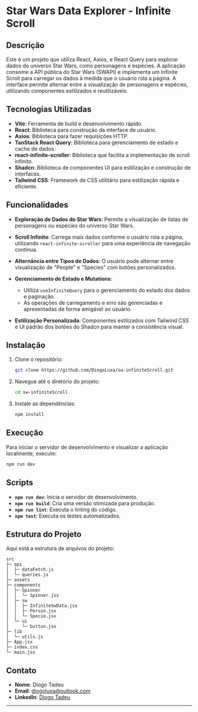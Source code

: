 # Star Wars Data Explorer - Infinite Scroll

## Descrição

Este é um projeto que utiliza React, Axios, e React Query para explorar dados do universo Star Wars, como personagens e espécies. A aplicação consome a API pública do Star Wars (SWAPI) e implementa um Infinite Scroll para carregar os dados à medida que o usuário rola a página. A interface permite alternar entre a visualização de personagens e espécies, utilizando componentes estilizados e reutilizáveis.

## Tecnologias Utilizadas

-   **Vite**: Ferramenta de build e desenvolvimento rápido.
-   **React**: Biblioteca para construção da interface de usuário.
-   **Axios**: Biblioteca para fazer requisições HTTP.
-   **TanStack React Query**: Biblioteca para gerenciamento de estado e cache de dados.
-   **react-infinite-scroller**: Biblioteca que facilita a implementação de scroll infinito.
-   **Shadcn**: Biblioteca de componentes UI para estilização e construção de interfaces.
-   **Tailwind CSS**: Framework de CSS utilitário para estilização rápida e eficiente.

## Funcionalidades

-   **Exploração de Dados do Star Wars**: Permite a visualização de listas de personagens ou espécies do universo Star Wars.

-   **Scroll Infinito**: Carrega mais dados conforme o usuário rola a página, utilizando `react-infinite-scroller` para uma experiência de navegação contínua.

-   **Alternância entre Tipos de Dados**: O usuário pode alternar entre visualização de "People" e "Species" com botões personalizados.

-   **Gerenciamento de Estado e Mutations**:

    -   Utiliza `useInfiniteQuery` para o gerenciamento do estado dos dados e paginação.
    -   As operações de carregamento e erro são gerenciadas e apresentadas de forma amigável ao usuário.

-   **Estilização Personalizada**: Componentes estilizados com Tailwind CSS e UI padrão dos botões do Shadcn para manter a consistência visual.

## Instalação

1. Clone o repositório:

    ```bash
    git clone https://github.com/DiogoLuxa/sw-infiniteScroll.git
    ```

2. Navegue até o diretório do projeto:

    ```bash
    cd sw-infiniteScroll
    ```

3. Instale as dependências:
    ```bash
    npm install
    ```

## Execução

Para iniciar o servidor de desenvolvimento e visualizar a aplicação localmente, execute:

```bash
npm run dev
```

## Scripts

-   **`npm run dev`**: Inicia o servidor de desenvolvimento.
-   **`npm run build`**: Cria uma versão otimizada para produção.
-   **`npm run lint`**: Executa o linting do código.
-   **`npm test`**: Executa os testes automatizados.

## Estrutura do Projeto

Aqui está a estrutura de arquivos do projeto:

```
src
├─ api
│  ├─ dataFetch.js
│  └─ queries.js
├─ assets
├─ components
│  ├─ Spinner
│  │  └─ Spinner.jsx
│  ├─ sw
│  │  ├─ InfiniteSwData.jsx
│  │  ├─ Person.jsx
│  │  └─ Specie.jsx
│  └─ ui
│     └─ button.jsx
├─ lib
│  └─ utils.js
├─ App.jsx
├─ index.css
└─ main.jsx
```

## Contato

-   **Nome**: Diogo Tadeu
-   **Email**: diogoluxa@outlook.com
-   **LinkedIn**: [Diogo Tadeu](https://www.linkedin.com/in/diogo-tadeu)

---
